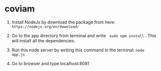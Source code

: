 # coviam

1. Install NodeJs by download the package from here: 
    ``` https://nodejs.org/en/download/ ```

2. Go to the app directory from terminal and write
    ``` sudo npm install``` .
  This will install all the dependencies.

3. Run this node server by writing this command in the terminal:
    ```node app.js ```

4. Go to browser and type localhost:8081
